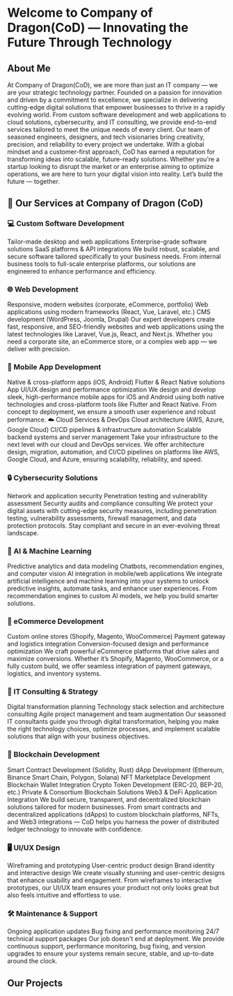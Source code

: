 <h1>Welcome to Company of Dragon(CoD) — Innovating the Future Through Technology</h1>
<h2>About Me</h2>
<p>
At Company of Dragon(CoD), we are more than just an IT company — we are your strategic technology partner. Founded on a passion for innovation and driven by a commitment to excellence, we specialize in delivering cutting-edge digital solutions that empower businesses to thrive in a rapidly evolving world.
From custom software development and web applications to cloud solutions, cybersecurity, and IT consulting, we provide end-to-end services tailored to meet the unique needs of every client. Our team of seasoned engineers, designers, and tech visionaries bring creativity, precision, and reliability to every project we undertake.
With a global mindset and a customer-first approach, CoD has earned a reputation for transforming ideas into scalable, future-ready solutions. Whether you're a startup looking to disrupt the market or an enterprise aiming to optimize operations, we are here to turn your digital vision into reality.
Let’s build the future — together.
</p>


<h2>🔧 Our Services at Company of Dragon (CoD)</h2>

<h3>💻 Custom Software Development</h3>
Tailor-made desktop and web applications
Enterprise-grade software solutions
SaaS platforms & API integrations
We build robust, scalable, and secure software tailored specifically to your business needs. From internal business tools to full-scale enterprise platforms, our solutions are engineered to enhance performance and efficiency.

<h3>🌐 Web Development</h3>
Responsive, modern websites (corporate, eCommerce, portfolio)
Web applications using modern frameworks (React, Vue, Laravel, etc.)
CMS development (WordPress, Joomla, Drupal)
Our expert developers create fast, responsive, and SEO-friendly websites and web applications using the latest technologies like Laravel, Vue.js, React, and Next.js. Whether you need a corporate site, an eCommerce store, or a complex web app — we deliver with precision.

<h3>📱 Mobile App Development</h3>
Native & cross-platform apps (iOS, Android)
Flutter & React Native solutions
App UI/UX design and performance optimization
We design and develop sleek, high-performance mobile apps for iOS and Android using both native technologies and cross-platform tools like Flutter and React Native. From concept to deployment, we ensure a smooth user experience and robust performance.

</h3>☁️ Cloud Services & DevOps
Cloud architecture (AWS, Azure, Google Cloud)
CI/CD pipelines & infrastructure automation
Scalable backend systems and server management
Take your infrastructure to the next level with our cloud and DevOps services. We offer architecture design, migration, automation, and CI/CD pipelines on platforms like AWS, Google Cloud, and Azure, ensuring scalability, reliability, and speed.

<h3>🔒 Cybersecurity Solutions</h3>
Network and application security
Penetration testing and vulnerability assessment
Security audits and compliance consulting
We protect your digital assets with cutting-edge security measures, including penetration testing, vulnerability assessments, firewall management, and data protection protocols. Stay compliant and secure in an ever-evolving threat landscape.

<h3>🤖 AI & Machine Learning</h3>
Predictive analytics and data modeling
Chatbots, recommendation engines, and computer vision
AI integration in mobile/web applications
We integrate artificial intelligence and machine learning into your systems to unlock predictive insights, automate tasks, and enhance user experiences. From recommendation engines to custom AI models, we help you build smarter solutions.

<h3>🛒 eCommerce Development</h3>
Custom online stores (Shopify, Magento, WooCommerce)
Payment gateway and logistics integration
Conversion-focused design and performance optimization
We craft powerful eCommerce platforms that drive sales and maximize conversions. Whether it’s Shopify, Magento, WooCommerce, or a fully custom build, we offer seamless integration of payment gateways, logistics, and inventory systems.

<h3>🧠 IT Consulting & Strategy</h3>
Digital transformation planning
Technology stack selection and architecture consulting
Agile project management and team augmentation
Our seasoned IT consultants guide you through digital transformation, helping you make the right technology choices, optimize processes, and implement scalable solutions that align with your business objectives.

<h3>🔗 Blockchain Development</h3>
Smart Contract Development (Solidity, Rust)
dApp Development (Ethereum, Binance Smart Chain, Polygon, Solana)
NFT Marketplace Development
Blockchain Wallet Integration
Crypto Token Development (ERC-20, BEP-20, etc.)
Private & Consortium Blockchain Solutions
Web3 & DeFi Application Integration
We build secure, transparent, and decentralized blockchain solutions tailored for modern businesses. From smart contracts and decentralized applications (dApps) to custom blockchain platforms, NFTs, and Web3 integrations — CoD helps you harness the power of distributed ledger technology to innovate with confidence.

<h3>🖥️ UI/UX Design</h3>
Wireframing and prototyping
User-centric product design
Brand identity and interactive design
We create visually stunning and user-centric designs that enhance usability and engagement. From wireframes to interactive prototypes, our UI/UX team ensures your product not only looks great but also feels intuitive and effortless to use.

<h3>🛠️ Maintenance & Support</h3>
Ongoing application updates
Bug fixing and performance monitoring
24/7 technical support packages
Our job doesn't end at deployment. We provide continuous support, performance monitoring, bug fixing, and version upgrades to ensure your systems remain secure, stable, and up-to-date around the clock.

<br>
<h2>Our Projects</h2>
